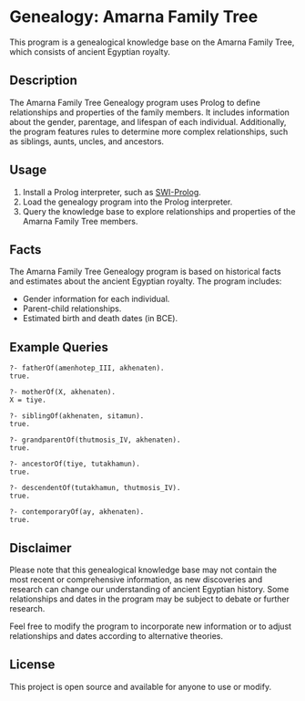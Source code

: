 # Genealogy: Amarna Family Tree

This program is a genealogical knowledge base on the Amarna Family Tree, which consists of ancient Egyptian royalty.

## Description

The Amarna Family Tree Genealogy program uses Prolog to define relationships and properties of the family members. It includes information about the gender, parentage, and lifespan of each individual. Additionally, the program features rules to determine more complex relationships, such as siblings, aunts, uncles, and ancestors.

## Usage

1. Install a Prolog interpreter, such as [SWI-Prolog](https://www.swi-prolog.org/).
2. Load the genealogy program into the Prolog interpreter.
3. Query the knowledge base to explore relationships and properties of the Amarna Family Tree members.

## Facts

The Amarna Family Tree Genealogy program is based on historical facts and estimates about the ancient Egyptian royalty. The program includes:

- Gender information for each individual.
- Parent-child relationships.
- Estimated birth and death dates (in BCE).

## Example Queries

```plaintext
?- fatherOf(amenhotep_III, akhenaten).
true.

?- motherOf(X, akhenaten).
X = tiye.

?- siblingOf(akhenaten, sitamun).
true.

?- grandparentOf(thutmosis_IV, akhenaten).
true.

?- ancestorOf(tiye, tutakhamun).
true.

?- descendentOf(tutakhamun, thutmosis_IV).
true.

?- contemporaryOf(ay, akhenaten).
true.
```

## Disclaimer
Please note that this genealogical knowledge base may not contain the most recent or comprehensive information, as new discoveries and research can change our understanding of ancient Egyptian history. Some relationships and dates in the program may be subject to debate or further research.

Feel free to modify the program to incorporate new information or to adjust relationships and dates according to alternative theories.

## License

This project is open source and available for anyone to use or modify.
